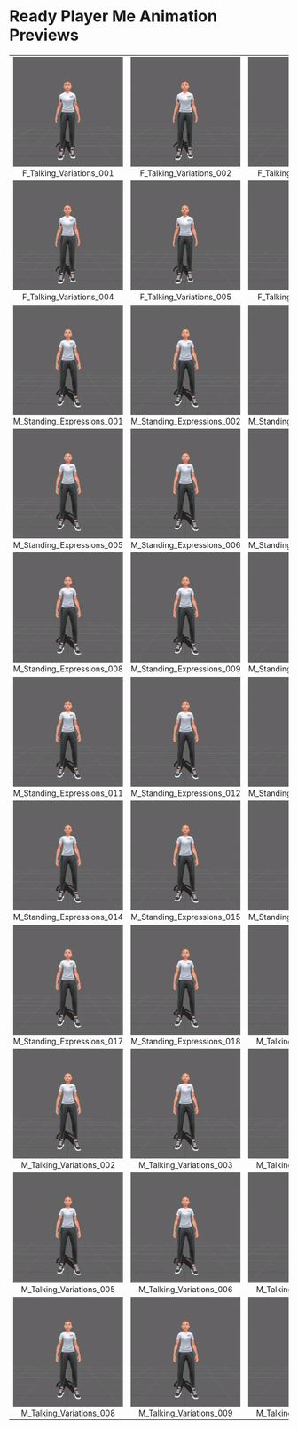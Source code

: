 # Ready Player Me Animation Previews

<table style="width: 100%; table-layout: fixed;">
<tr>
<td style="width: 33%;">
<img src="..\..\gif\expression\F_Talking_Variations_001.gif" style="width:100%">
<div class="caption" align=middle> F_Talking_Variations_001</div>
</td>
<td style="width: 33%;">
<img src="..\..\gif\expression\F_Talking_Variations_002.gif" style="width:100%">
<div class="caption" align=middle> F_Talking_Variations_002</div>
</td>
<td style="width: 33%;">
<img src="..\..\gif\expression\F_Talking_Variations_003.gif" style="width:100%">
<div class="caption" align=middle> F_Talking_Variations_003</div>
</td>
</tr>
<tr>
<td style="width: 33%;">
<img src="..\..\gif\expression\F_Talking_Variations_004.gif" style="width:100%">
<div class="caption" align=middle> F_Talking_Variations_004</div>
</td>
<td style="width: 33%;">
<img src="..\..\gif\expression\F_Talking_Variations_005.gif" style="width:100%">
<div class="caption" align=middle> F_Talking_Variations_005</div>
</td>
<td style="width: 33%;">
<img src="..\..\gif\expression\F_Talking_Variations_006.gif" style="width:100%">
<div class="caption" align=middle> F_Talking_Variations_006</div>
</td>
</tr>
<tr>
<td style="width: 33%;">
<img src="..\..\gif\expression\M_Standing_Expressions_001.gif" style="width:100%">
<div class="caption" align=middle> M_Standing_Expressions_001</div>
</td>
<td style="width: 33%;">
<img src="..\..\gif\expression\M_Standing_Expressions_002.gif" style="width:100%">
<div class="caption" align=middle> M_Standing_Expressions_002</div>
</td>
<td style="width: 33%;">
<img src="..\..\gif\expression\M_Standing_Expressions_004.gif" style="width:100%">
<div class="caption" align=middle> M_Standing_Expressions_004</div>
</td>
</tr>
<tr>
<td style="width: 33%;">
<img src="..\..\gif\expression\M_Standing_Expressions_005.gif" style="width:100%">
<div class="caption" align=middle> M_Standing_Expressions_005</div>
</td>
<td style="width: 33%;">
<img src="..\..\gif\expression\M_Standing_Expressions_006.gif" style="width:100%">
<div class="caption" align=middle> M_Standing_Expressions_006</div>
</td>
<td style="width: 33%;">
<img src="..\..\gif\expression\M_Standing_Expressions_007.gif" style="width:100%">
<div class="caption" align=middle> M_Standing_Expressions_007</div>
</td>
</tr>
<tr>
<td style="width: 33%;">
<img src="..\..\gif\expression\M_Standing_Expressions_008.gif" style="width:100%">
<div class="caption" align=middle> M_Standing_Expressions_008</div>
</td>
<td style="width: 33%;">
<img src="..\..\gif\expression\M_Standing_Expressions_009.gif" style="width:100%">
<div class="caption" align=middle> M_Standing_Expressions_009</div>
</td>
<td style="width: 33%;">
<img src="..\..\gif\expression\M_Standing_Expressions_010.gif" style="width:100%">
<div class="caption" align=middle> M_Standing_Expressions_010</div>
</td>
</tr>
<tr>
<td style="width: 33%;">
<img src="..\..\gif\expression\M_Standing_Expressions_011.gif" style="width:100%">
<div class="caption" align=middle> M_Standing_Expressions_011</div>
</td>
<td style="width: 33%;">
<img src="..\..\gif\expression\M_Standing_Expressions_012.gif" style="width:100%">
<div class="caption" align=middle> M_Standing_Expressions_012</div>
</td>
<td style="width: 33%;">
<img src="..\..\gif\expression\M_Standing_Expressions_013.gif" style="width:100%">
<div class="caption" align=middle> M_Standing_Expressions_013</div>
</td>
</tr>
<tr>
<td style="width: 33%;">
<img src="..\..\gif\expression\M_Standing_Expressions_014.gif" style="width:100%">
<div class="caption" align=middle> M_Standing_Expressions_014</div>
</td>
<td style="width: 33%;">
<img src="..\..\gif\expression\M_Standing_Expressions_015.gif" style="width:100%">
<div class="caption" align=middle> M_Standing_Expressions_015</div>
</td>
<td style="width: 33%;">
<img src="..\..\gif\expression\M_Standing_Expressions_016.gif" style="width:100%">
<div class="caption" align=middle> M_Standing_Expressions_016</div>
</td>
</tr>
<tr>
<td style="width: 33%;">
<img src="..\..\gif\expression\M_Standing_Expressions_017.gif" style="width:100%">
<div class="caption" align=middle> M_Standing_Expressions_017</div>
</td>
<td style="width: 33%;">
<img src="..\..\gif\expression\M_Standing_Expressions_018.gif" style="width:100%">
<div class="caption" align=middle> M_Standing_Expressions_018</div>
</td>
<td style="width: 33%;">
<img src="..\..\gif\expression\M_Talking_Variations_001.gif" style="width:100%">
<div class="caption" align=middle> M_Talking_Variations_001</div>
</td>
</tr>
<tr>
<td style="width: 33%;">
<img src="..\..\gif\expression\M_Talking_Variations_002.gif" style="width:100%">
<div class="caption" align=middle> M_Talking_Variations_002</div>
</td>
<td style="width: 33%;">
<img src="..\..\gif\expression\M_Talking_Variations_003.gif" style="width:100%">
<div class="caption" align=middle> M_Talking_Variations_003</div>
</td>
<td style="width: 33%;">
<img src="..\..\gif\expression\M_Talking_Variations_004.gif" style="width:100%">
<div class="caption" align=middle> M_Talking_Variations_004</div>
</td>
</tr>
<tr>
<td style="width: 33%;">
<img src="..\..\gif\expression\M_Talking_Variations_005.gif" style="width:100%">
<div class="caption" align=middle> M_Talking_Variations_005</div>
</td>
<td style="width: 33%;">
<img src="..\..\gif\expression\M_Talking_Variations_006.gif" style="width:100%">
<div class="caption" align=middle> M_Talking_Variations_006</div>
</td>
<td style="width: 33%;">
<img src="..\..\gif\expression\M_Talking_Variations_007.gif" style="width:100%">
<div class="caption" align=middle> M_Talking_Variations_007</div>
</td>
</tr>
<tr>
<td style="width: 33%;">
<img src="..\..\gif\expression\M_Talking_Variations_008.gif" style="width:100%">
<div class="caption" align=middle> M_Talking_Variations_008</div>
</td>
<td style="width: 33%;">
<img src="..\..\gif\expression\M_Talking_Variations_009.gif" style="width:100%">
<div class="caption" align=middle> M_Talking_Variations_009</div>
</td>
<td style="width: 33%;">
<img src="..\..\gif\expression\M_Talking_Variations_010.gif" style="width:100%">
<div class="caption" align=middle> M_Talking_Variations_010</div>
</td>
</tr>
</table>
